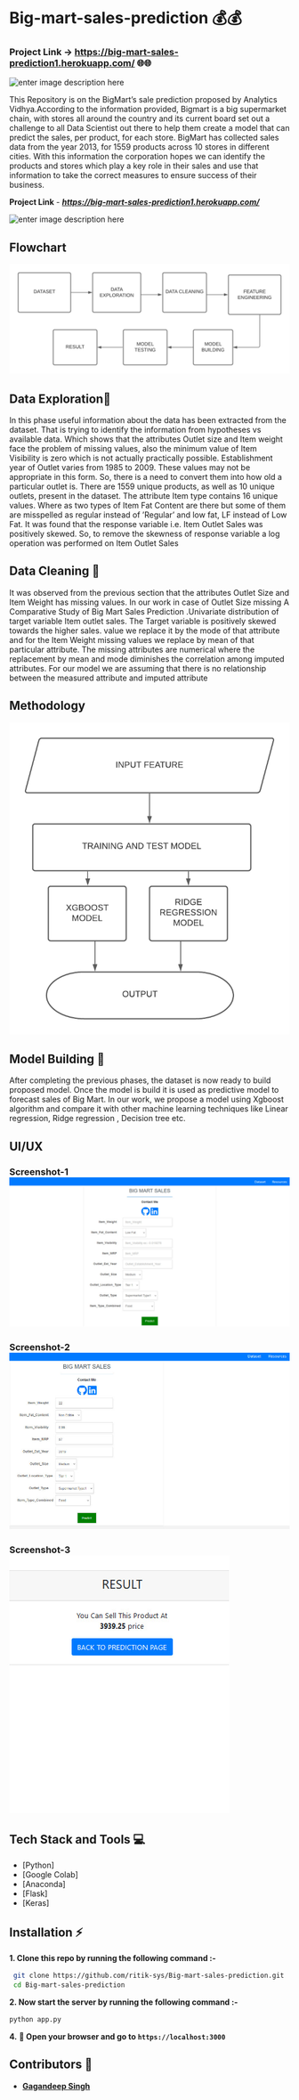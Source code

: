 # Big-mart-sales-prediction 💰💰


### Project Link ->  https://big-mart-sales-prediction1.herokuapp.com/ 🌐🌐

![enter image description here](https://cdn-images-1.medium.com/max/480/1*JADDaOLHMZ4ZhQinzmScRQ.png)

This Repository is on the BigMart’s sale prediction proposed by Analytics Vidhya.According to the information provided, Bigmart is a big supermarket chain, with stores all around the country and its current board set out a challenge to all Data Scientist out there to help them create a model that can predict the sales, per product, for each store. BigMart has collected sales data from the year 2013, for 1559 products across 10 stores in different cities. With this information the corporation hopes we can identify the products and stores which play a key role in their sales and use that information to take the correct measures to ensure success of their business.


**Project Link** - ***https://big-mart-sales-prediction1.herokuapp.com/***




![enter image description here](https://miro.medium.com/max/875/1*DjdHeBOiO0-Pv-8-ylqHaA.png)

 ## Flowchart
![enter image description here](https://github.com/ritik-sys/Big-mart-sales-prediction/blob/main/Blank%20diagram.png)

## Data Exploration🚀
In this phase useful information about the data has been extracted from the
dataset. That is trying to identify the information from hypotheses vs available
data. Which shows that the attributes Outlet size and Item weight face the
problem of missing values, also the minimum value of Item Visibility is zero
which is not actually practically possible. Establishment year of Outlet varies
from 1985 to 2009. These values may not be appropriate in this form. So, there is a 
need to convert them into how old a particular outlet is. There are 1559 unique
products, as well as 10 unique outlets, present in the dataset. The attribute
Item type contains 16 unique values. Where as two types of Item Fat Content
are there but some of them are misspelled as regular instead of ’Regular’ and
low fat, LF instead of Low Fat. It was found that the response
variable i.e. Item Outlet Sales was positively skewed. So, to remove the skewness
of response variable a log operation was performed on Item Outlet Sales

## Data Cleaning 🚀
It was observed from the previous section that the attributes Outlet Size and
Item Weight has missing values. In our work in case of Outlet Size missing
A Comparative Study of Big Mart Sales Prediction .Univariate distribution of target variable Item outlet sales. The Target variable
is positively skewed towards the higher sales.
value we replace it by the mode of that attribute and for the Item Weight
missing values we replace by mean of that particular attribute. The missing
attributes are numerical where the replacement by mean and mode diminishes
the correlation among imputed attributes. For our model we are assuming that
there is no relationship between the measured attribute and imputed attribute

 ## Methodology
![enter image description here](https://github.com/ritik-sys/Big-mart-sales-prediction/blob/main/Blank%20diagram(1).png)

## Model Building 🚀
After completing the previous phases, the dataset is now ready to build proposed
model. Once the model is build it is used as predictive model to forecast sales
of Big Mart. In our work, we propose a model using Xgboost algorithm and
compare it with other machine learning techniques like Linear regression, Ridge
regression , Decision tree etc.

 ## UI/UX
 ### Screenshot-1![enter image description here](https://raw.githubusercontent.com/ritik-sys/Big-mart-sales-prediction/main/1.jpeg)
 ### Screenshot-2![enter image description here](https://raw.githubusercontent.com/ritik-sys/Big-mart-sales-prediction/main/2.jpeg)
 ### Screenshot-3![enter image description here](https://raw.githubusercontent.com/ritik-sys/Big-mart-sales-prediction/main/3.jpeg)
## Tech Stack and Tools 💻

 - [Python]
 - [Google Colab]
 - [Anaconda]
 - [Flask]
 - [Keras]

## Installation :zap:

 **1. Clone this repo by running the following command :-**
 ```bash
  git clone https://github.com/ritik-sys/Big-mart-sales-prediction.git
  cd Big-mart-sales-prediction
 ```
 
 **2. Now start the  server  by running the following command :-**
 ```bash
 python app.py
 ```
 
 **4.** **🎉  Open your browser and go to  `https://localhost:3000`**
 
## Contributors 🤝
 - [**Gagandeep Singh**](https://github.com/)  

 


